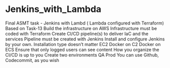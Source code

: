 # Jenkins_with_Lambda
Final ASMT task - Jenkins with Lambd ( Lambda configured with Terraform)
Based on Task-13
Build the infrastructure on AWS
Infrastructure must be coded with Terraform
Create CI/CD pipeline(s) to deliver IaC and the services 
Pipeline must be created with Jenkins
Install and configure Jenkins by your own. Installation type doesn’t matter
EC2
Docker on C2
Docker on ECS
Ensure that only logged users can see content
How you organize the CI/CD is up to you
Create two environments
QA
Prod
You can use Github, Codecommit, as you wish

